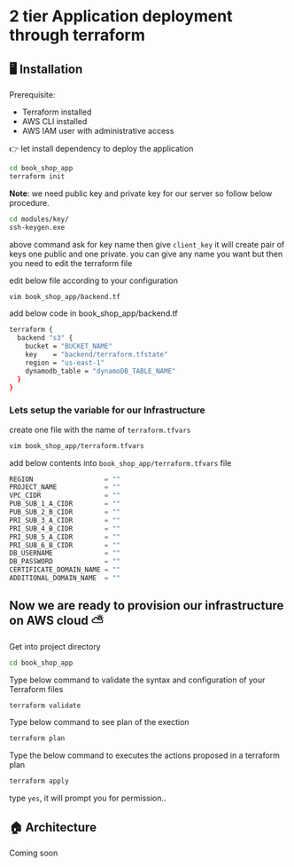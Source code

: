 # 2 tier Application deployment through terraform 

## 🖥️ Installation
Prerequisite:
- Terraform installed
- AWS CLI installed
- AWS IAM user with administrative access

👉 let install dependency to deploy the application 

```sh
cd book_shop_app
terraform init 
```

**Note**: we need public key and private key for our server so follow below procedure.

```sh
cd modules/key/
ssh-keygen.exe 
```
above command ask for key name then give `client_key` it will create pair of keys one public and one private. you can give any name you want but then you need to edit the terraform file

edit below file according to your configuration
```sh
vim book_shop_app/backend.tf
```
add below code in book_shop_app/backend.tf
```sh
terraform {
  backend "s3" {
    bucket = "BUCKET_NAME"
    key    = "backend/terraform.tfstate"
    region = "us-east-1"
    dynamodb_table = "dynamoDB_TABLE_NAME"
  }
}
```
### Lets setup the variable for our Infrastructure
create one file with the name of `terraform.tfvars` 
```sh
vim book_shop_app/terraform.tfvars
```

add below contents into `book_shop_app/terraform.tfvars` file
```javascript
REGION                  = ""
PROJECT_NAME            = ""
VPC_CIDR                = ""
PUB_SUB_1_A_CIDR        = ""
PUB_SUB_2_B_CIDR        = ""
PRI_SUB_3_A_CIDR        = ""
PRI_SUB_4_B_CIDR        = ""
PRI_SUB_5_A_CIDR        = ""
PRI_SUB_6_B_CIDR        = ""
DB_USERNAME             = ""
DB_PASSWORD             = ""
CERTIFICATE_DOMAIN_NAME = ""
ADDITIONAL_DOMAIN_NAME  = ""
```

##  Now we are ready to provision our infrastructure on AWS cloud ⛅
Get into project directory 
```sh
cd book_shop_app
```

Type below command to validate the syntax and configuration of your Terraform files
```sh
terraform validate
```

Type below command to see plan of the exection 
```sh
terraform plan
```

Type the below command to executes the actions proposed in a terraform plan
```sh
terraform apply 
```

type `yes`, it will prompt you for permission..

## 🏠 Architecture
Coming soon
